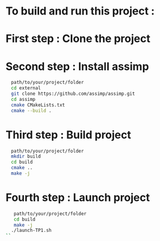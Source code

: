 # To build and run this project :

# First step : Clone the project

# Second step : Install assimp
```bash
  path/to/your/project/folder
  cd external
  git clone https://github.com/assimp/assimp.git
  cd assimp
  cmake CMakeLists.txt
  cmake --build .
```

# Third step : Build project
```bash
  path/to/your/project/folder
  mkdir build
  cd build
  cmake ..
  make -j
```
# Fourth step : Launch project
```bash
   path/to/your/project/folder
   cd build
   make -j
  ./launch-TP1.sh
``

